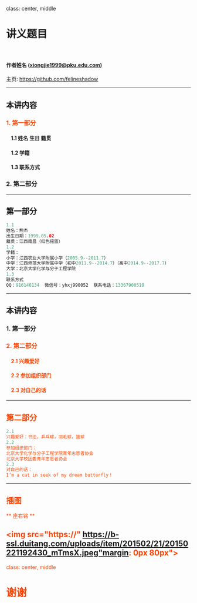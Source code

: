 class: center, middle

# 讲义题目

&nbsp;
&nbsp;

#### 作者姓名 (xiongjie1999@pku.edu.com)

主页: https://github.com/felineshadow

---

## 本讲内容

### <font color="orangered">1. 第一部分</font>

#### &nbsp; &nbsp; 1.1 姓名  生日  籍贯
#### &nbsp; &nbsp; 1.2 学籍
#### &nbsp; &nbsp; 1.3 联系方式

### 2. 第二部分


---

## 第一部分

```c
1.1
姓名：熊杰
出生日期：1999.05.02
籍贯：江西南昌（红色摇篮）
1.2
学籍：
小学：江西农业大学附属小学（2005.9--2011.7）
中学：江西师范大学附属中学（初中2011.9--2014.7）（高中2014.9--2017.7）
大学：北京大学化学与分子工程学院
1.3
联系方式
QQ：916146134  微信号：yhxj990052  联系电话：13367900510
```

---

## 本讲内容

### 1. 第一部分</font>

### <font color="orangered">2. 第二部分
#### &nbsp; &nbsp; 2.1 兴趣爱好
#### &nbsp; &nbsp; 2.2 参加组织部门
#### &nbsp; &nbsp; 2.3 对自己的话

---

## 第二部分

```c
2.1
兴趣爱好：书法，乒乓球，羽毛球，篮球
2.2
参加组织部门：
北京大学化学与分子工程学院青年志愿者协会
北京大学校团委青年志愿者协会
2.3
对自己的话：
I‘m a cat in seek of my dream butterfly！
```
---

## 插图

** 座右铭 **

<img src="https://" https://b-ssl.duitang.com/uploads/item/201502/21/20150221192430_mTmsX.jpeg"margin: 0px 80px">
---

class: center, middle

# 谢谢
